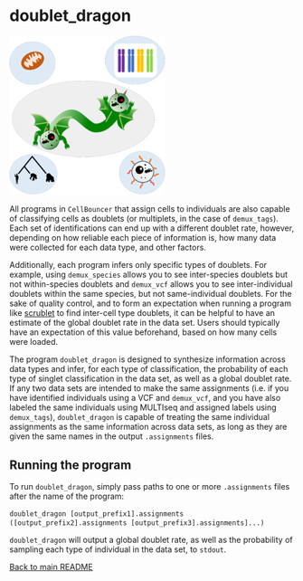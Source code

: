 # doublet_dragon

<p>
<img src="../img/doublet_dragon2.png" width=275 alt="doublet_dragon" />
</p>

All programs in `CellBouncer` that assign cells to individuals are also capable of classifying cells as doublets (or multiplets, in the case of `demux_tags`). Each set of identifications can end up with a different doublet rate, however, depending on how reliable each piece of information is, how many data were collected for each data type, and other factors. 

Additionally, each program infers only specific types of doublets. For example, using `demux_species` allows you to see inter-species doublets but not within-species doublets and `demux_vcf` allows you to see inter-individual doublets within the same species, but not same-individual doublets. For the sake of quality control, and to form an expectation when running a program like [scrublet](https://github.com/swolock/scrublet) to find inter-cell type doublets, it can be helpful to have an estimate of the global doublet rate in the data set. Users should typically have an expectation of this value beforehand, based on how many cells were loaded.

The program `doublet_dragon` is designed to synthesize information across data types and infer, for each type of classification, the probability of each type of singlet classification in the data set, as well as a global doublet rate. If any two data sets are intended to make the same assignments (i.e. if you have identified individuals using a VCF and `demux_vcf`, and you have also labeled the same individuals using MULTIseq and assigned labels using `demux_tags`), `doublet_dragon` is capable of treating the same individual assignments as the same information across data sets, as long as they are given the same names in the output `.assignments` files.

## Running the program
To run `doublet_dragon`, simply pass paths to one or more `.assignments` files after the name of the program:
```
doublet_dragon [output_prefix1].assignments ([output_prefix2].assignments [output_prefix3].assignments]...)
```

`doublet_dragon` will output a global doublet rate, as well as the probability of sampling each type of individual in the data set, to `stdout`.

[Back to main README](../README.md)
